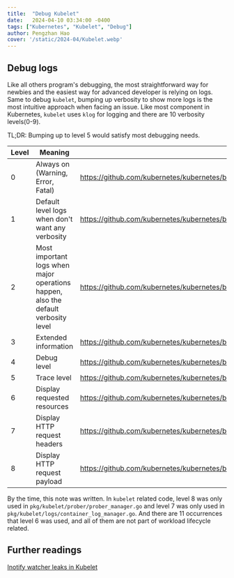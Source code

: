 ```yaml
---
title:  "Debug Kubelet"
date:   2024-04-10 03:34:00 -0400
tags: ["Kubernetes", "Kubelet", "Debug"]
author: Pengzhan Hao
cover: '/static/2024-04/Kubelet.webp'
---
```


## Debug logs

Like all others program's debugging, the most straightforward way for newbies and the easiest way for advanced developer is relying on logs. Same to debug `kubelet`, bumping up verbosity to show more logs is the most intuitive approach when facing an issue. Like most component in Kubernetes, `kubelet` uses `klog` for logging and there are 10 verbosity levels(0-9).

TL;DR: Bumping up to level 5 would satisfy most debugging needs.

| Level | Meaning                                                                            | Example                                                                                                                               |
| ----- | ---------------------------------------------------------------------------------- | ------------------------------------------------------------------------------------------------------------------------------------- |
| 0     | Always on (Warning, Error, Fatal)                                                  | https://github.com/kubernetes/kubernetes/blob/d9c54f69d4bb7ae1bb655e1a2a50297d615025b5/pkg/kubelet/kubelet.go#L757-L757               |
| 1     | Default level logs when don't want any verbosity                                   | https://github.com/kubernetes/kubernetes/blob/d9c54f69d4bb7ae1bb655e1a2a50297d615025b5/pkg/kubelet/kubelet.go#L2527                   |
| 2     | Most important logs when major operations happen, also the default verbosity level | https://github.com/kubernetes/kubernetes/blob/d9c54f69d4bb7ae1bb655e1a2a50297d615025b5/pkg/kubelet/kubelet.go#L483-L483               |
| 3     | Extended information                                                               | https://github.com/kubernetes/kubernetes/blob/d9c54f69d4bb7ae1bb655e1a2a50297d615025b5/pkg/kubelet/kubelet.go#L2176                   |
| 4     | Debug level                                                                        | https://github.com/kubernetes/kubernetes/blob/d9c54f69d4bb7ae1bb655e1a2a50297d615025b5/pkg/kubelet/kubelet.go#L1731                   |
| 5     | Trace level                                                                        | https://github.com/kubernetes/kubernetes/blob/d9c54f69d4bb7ae1bb655e1a2a50297d615025b5/pkg/kubelet/kubelet.go#L2821-L2821             |
| 6     | Display requested resources                                                        | https://github.com/kubernetes/kubernetes/blob/d9c54f69d4bb7ae1bb655e1a2a50297d615025b5/pkg/kubelet/cm/cgroup_manager_linux.go#L401    |
| 7     | Display HTTP request headers                                                       | https://github.com/kubernetes/kubernetes/blob/d9c54f69d4bb7ae1bb655e1a2a50297d615025b5/pkg/kubelet/logs/container_log_manager.go#L299 |
| 8     | Display HTTP request payload                                                       | https://github.com/kubernetes/kubernetes/blob/d9c54f69d4bb7ae1bb655e1a2a50297d615025b5/pkg/kubelet/prober/prober_manager.go#L192      |

By the time, this note was written. In `kubelet` related code, level 8 was only used in `pkg/kubelet/prober/prober_manager.go` and level 7 was only used in `pkg/kubelet/logs/container_log_manager.go`.  And there are  11 occurrences that level 6 was used, and all of them are not part of workload lifecycle related.

## Further readings
[Inotify watcher leaks in Kubelet](/posts/inotify-watcher-leaks-in-kubelet.html)